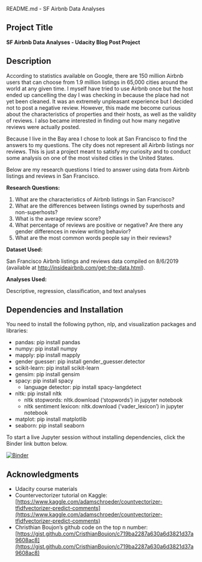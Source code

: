 README.md - SF Airbnb Data Analyses


## **Project Title**

**SF Airbnb Data Analyses -  Udacity Blog Post Project**


## **Description**

According to statistics available on Google, there are 150 million Airbnb users that can choose from 1.9 million listings in 65,000 cities around the world at any given time. I myself have tried to use Airbnb once but the host ended up cancelling the day I was checking in because the place had not yet been cleaned. It was an extremely unpleasant experience but I decided not to post a negative review. However, this made me become curious about the characteristics of properties and their hosts, as well as the validity of reviews. I also became interested in finding out how many negative reviews were actually posted.

Because I live in the Bay area I chose to look at San Francisco to find the answers to my questions. The city does not represent all Airbnb listings nor reviews. This is just a project meant to satisfy my curiosity and to conduct some analysis on one of the most visited cities in the United States.



Below are my research questions I tried to answer using data from Airbnb listings and reviews in San Francisco.

**Research Questions:**



1. What are the characteristics of Airbnb listings in San Francisco?
2. What are the differences between listings owned by superhosts and non-superhosts?
3. What is the average review score?
4. What percentage of reviews are positive or negative? Are there any gender differences in review writing behavior?
6. What are the most common words people say in their reviews?


**Dataset Used:**

San Francisco Airbnb listings and reviews data compiled on 8/6/2019 (available at http://insideairbnb.com/get-the-data.html).

**Analyses Used:**

Descriptive, regression, classification, and text analyses


## **Dependencies and Installation**

You need to install the following python, nlp, and visualization packages and libraries:


*   pandas: pip install pandas
*   numpy: pip install numpy
*   mapply: pip install mapply
*   gender guesser: pip install gender_guesser.detector
*   scikit-learn: pip install scikit-learn
*   gensim: pip install gensim
*   spacy: pip install spacy
    -   language detector: pip install spacy-langdetect
*   nltk: pip install nltk
    -   nltk stopwords: nltk.download (‘stopwords’) in jupyter notebook
    -   nltk sentiment lexicon: nltk.download (‘vader_lexicon’) in jupyter notebook
*   matplot: pip install matplotlib
*   seaborn: pip install seaborn


To start a live Jupyter session without installing dependencies, click the Binder link button below.


[![Binder](http://34.94.204.67/badge_logo.svg)](http://binder.gsbdarc.com/v2/gh/wolee101/ud-blog_post/master?labpath=Airbnb_data_analysis.ipynb)


## **Acknowledgments**



*   Udacity course materials
*   Countervectorizer tutorial on Kaggle: [https://www.kaggle.com/adamschroeder/countvectorizer-tfidfvectorizer-predict-comments](https://www.kaggle.com/adamschroeder/countvectorizer-tfidfvectorizer-predict-comments)
*   Christhian Boujon’s github code on the top n number: [https://gist.github.com/CristhianBoujon/c719ba2287a630a6d3821d37a9608ac8](https://gist.github.com/CristhianBoujon/c719ba2287a630a6d3821d37a9608ac8)



<!-- Docs to Markdown version 1.0β17 -->
